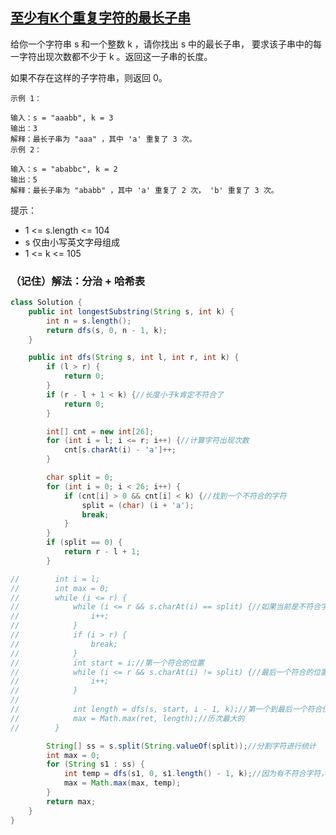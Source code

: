 ## [至少有K个重复字符的最长子串](https://leetcode.cn/problems/longest-substring-with-at-least-k-repeating-characters/description/)

给你一个字符串 s 和一个整数 k ，请你找出 s 中的最长子串， 要求该子串中的每一字符出现次数都不少于 k 。返回这一子串的长度。

如果不存在这样的子字符串，则返回 0。


````
示例 1：

输入：s = "aaabb", k = 3
输出：3
解释：最长子串为 "aaa" ，其中 'a' 重复了 3 次。
示例 2：

输入：s = "ababbc", k = 2
输出：5
解释：最长子串为 "ababb" ，其中 'a' 重复了 2 次， 'b' 重复了 3 次。
````

提示：

- 1 <= s.length <= 104
- s 仅由小写英文字母组成
- 1 <= k <= 105

### （记住）解法：分治 + 哈希表

````java
class Solution {
    public int longestSubstring(String s, int k) {
        int n = s.length();
        return dfs(s, 0, n - 1, k);
    }

    public int dfs(String s, int l, int r, int k) {
        if (l > r) {
            return 0;
        }
        if (r - l + 1 < k) {//长度小于k肯定不符合了
            return 0;
        }

        int[] cnt = new int[26];
        for (int i = l; i <= r; i++) {//计算字符出现次数
            cnt[s.charAt(i) - 'a']++;
        }

        char split = 0;
        for (int i = 0; i < 26; i++) {
            if (cnt[i] > 0 && cnt[i] < k) {//找到一个不符合的字符
                split = (char) (i + 'a');
                break;
            }
        }
        if (split == 0) {
            return r - l + 1;
        }

//        int i = l;
//        int max = 0;
//        while (i <= r) {
//            while (i <= r && s.charAt(i) == split) {//如果当前是不符合字符，就右移
//                i++;
//            }
//            if (i > r) {
//                break;
//            }
//            int start = i;//第一个符合的位置
//            while (i <= r && s.charAt(i) != split) {//最后一个符合的位置
//                i++;
//            }
//
//            int length = dfs(s, start, i - 1, k);//第一个到最后一个符合位置的大小
//            max = Math.max(ret, length);//历次最大的
//        }

        String[] ss = s.split(String.valueOf(split));//分割字符进行统计
        int max = 0;
        for (String s1 : ss) {
            int temp = dfs(s1, 0, s1.length() - 1, k);//因为有不符合字符，必然不能包含，只能分割重新查找
            max = Math.max(max, temp);
        }
        return max;
    }
}
````